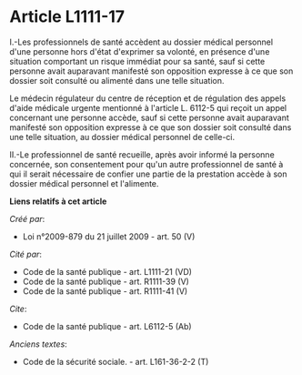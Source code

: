 # Article L1111-17

I.-Les professionnels de santé accèdent au dossier médical personnel d'une personne hors d'état d'exprimer sa volonté, en
présence d'une situation comportant un risque immédiat pour sa santé, sauf si cette personne avait auparavant manifesté son
opposition expresse à ce que son dossier soit consulté ou alimenté dans une telle situation. 

Le médecin régulateur du centre de réception et de régulation des appels d'aide médicale urgente mentionné à l'article L.
6112-5  qui reçoit un appel concernant une personne accède, sauf si cette personne avait auparavant manifesté son opposition
expresse à ce que son dossier soit consulté dans une telle situation, au dossier médical personnel de celle-ci. 

II.-Le professionnel de santé recueille, après avoir informé la personne concernée, son consentement pour qu'un autre
professionnel de santé à qui il serait nécessaire de confier une partie de la prestation accède à son dossier médical
personnel et l'alimente.

**Liens relatifs à cet article**

_Créé par_:

  - Loi n°2009-879 du 21 juillet 2009 - art. 50 (V)

_Cité par_:

  - Code de la santé publique - art. L1111-21 (VD)
  - Code de la santé publique - art. R1111-39 (V)
  - Code de la santé publique - art. R1111-41 (V)

_Cite_:

  - Code de la santé publique - art. L6112-5 (Ab)

_Anciens textes_:

  - Code de la sécurité sociale. - art. L161-36-2-2 (T)
